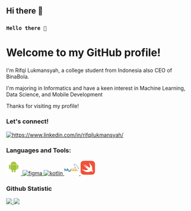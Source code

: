 ## Hi there 👋

### ```Hello there 👋```
# Welcome to my GitHub profile!
<!--
**RifqiLukmansyah/RifqiLukmansyah** is a ✨ _special_ ✨ repository because its `README.md` (this file) appears on your GitHub profile.
!-->
###
###
I'm Rifqi Lukmansyah, a college student from Indonesia also CEO of BinaBola.

I'm majoring in Informatics and have a keen interest in Machine Learning, Data Science, and Mobile Development 

Thanks for visiting my profile!



### Let's connect!
<p align="left">
<a href="https://www.linkedin.com/in/rifqilukmansyah/" target="blank"><img align="center" src="https://raw.githubusercontent.com/rahuldkjain/github-profile-readme-generator/master/src/images/icons/Social/linked-in-alt.svg" alt="https://www.linkedin.com/in/rifqilukmansyah/" height="30" width="40" /></a>
</p>

<h3 align="left">Languages and Tools:</h3>
<p align="left"> <a href="https://developer.android.com" target="_blank" rel="noreferrer"> <img src="https://raw.githubusercontent.com/devicons/devicon/master/icons/android/android-original-wordmark.svg" alt="android" width="40" height="40"/> </a> <a href="https://www.figma.com/" target="_blank" rel="noreferrer"> <img src="https://www.vectorlogo.zone/logos/figma/figma-icon.svg" alt="figma" width="40" height="40"/> </a> <a href="https://kotlinlang.org" target="_blank" rel="noreferrer"> <img src="https://www.vectorlogo.zone/logos/kotlinlang/kotlinlang-icon.svg" alt="kotlin" width="40" height="40"/> </a> <a href="https://www.mysql.com/" target="_blank" rel="noreferrer"> <img src="https://raw.githubusercontent.com/devicons/devicon/master/icons/mysql/mysql-original-wordmark.svg" alt="mysql" width="40" height="40"/> </a> <a href="https://developer.apple.com/swift/" target="_blank" rel="noreferrer"> <img src="https://raw.githubusercontent.com/devicons/devicon/master/icons/swift/swift-original.svg" alt="swift" width="40" height="40"/> </a> </p>

### Github Statistic
<p align="left">
<a href="https://github.com/RifqiLukmansyah">
  <img height="180em" src="https://github-readme-stats-eight-theta.vercel.app/api?username=RifqiLukmansyah&show_icons=true&theme=dracula&include_all_commits=true&count_private=true"/>
  <img height="180em" src="https://github-readme-stats-vercel-mocha.vercel.app/api/top-langs/?username=RifqiLukmansyah&size_weight=0.5&count_weight=0.5&theme=dracula&layout=compact&hide=Shell,Blade,Hack&langs_count=8&exclude_repo=github-readme-stats,GUI-Delphi-Coffee-Shop"/>
</a>
</p>
